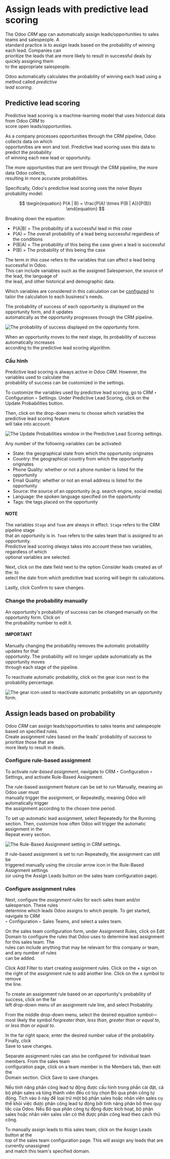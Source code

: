 # Assign leads with predictive lead scoring

The Odoo _CRM_ app can automatically assign leads/opportunities to sales teams and salespeople. A\
standard practice is to assign leads based on the probability of winning each lead. Companies can\
prioritize the leads that are more likely to result in successful deals by quickly assigning them\
to the appropriate salespeople.

Odoo automatically calculates the probability of winning each lead using a method called _predictive_\
_lead scoring_.

## Predictive lead scoring

Predictive lead scoring is a machine-learning model that uses historical data from Odoo _CRM_ to\
score open leads/opportunities.

As a company processes opportunities through the CRM pipeline, Odoo collects data on which\
opportunities are won and lost. Predictive lead scoring uses this data to predict the probability\
of winning each new lead or opportunity.

The more opportunities that are sent through the CRM pipeline, the more data Odoo collects,\
resulting in more accurate probabilities.

Specifically, Odoo's predictive lead scoring uses the _naive Bayes_ probability model:

$$
\begin{equation}
P(A | B) = \frac{P(A) \times P(B | A)}{P(B)}
\end{equation}
$$

Breaking down the equation:

* P(A|B) = The probability of a successful lead _in this case_
* P(A) = The overall probability of a lead being successful regardless of the conditions
* P(B|A) = The probability of this being the case given a lead is successful
* P(B) = The probability of this being the case

The term _in this case_ refers to the variables that can affect a lead being successful in Odoo.\
This can include variables such as the assigned Salesperson, the source of the lead, the language of\
the lead, and other historical and demographic data.

Which variables are considered in this calculation can be [configured](lead_scoring.md#lead-scoring-configuration) to tailor the calculation to each business's needs.

The probability of success of each opportunity is displayed on the opportunity form, and it updates\
automatically as the opportunity progresses through the CRM pipeline.

![The probability of success displayed on the opportunity form.](../../../../.gitbook/assets/probability-opportunity-form.png)

When an opportunity moves to the next stage, its probability of success automatically increases\
according to the predictive lead scoring algorithm.

### Cấu hình

Predictive lead scoring is always active in Odoo _CRM_. However, the variables used to calculate the\
probability of success can be customized in the settings.

To customize the variables used by predictive lead scoring, go to CRM ‣\
Configuration ‣ Settings. Under Predictive Lead Scoring, click on the\
Update Probabilities button.

Then, click on the drop-down menu to choose which variables the predictive lead scoring feature\
will take into account.

![The Update Probabilities window in the Predictive Lead Scoring settings.](../../../../.gitbook/assets/update-probabilities.png)

Any number of the following variables can be activated:

* State: the geographical state from which the opportunity originates
* Country: the geographical country from which the opportunity originates
* Phone Quality: whether or not a phone number is listed for the opportunity
* Email Quality: whether or not an email address is listed for the opportunity
* Source: the source of an opportunity (e.g. search engine, social media)
* Language: the spoken language specified on the opportunity
* Tags: the tags placed on the opportunity

#### NOTE

The variables `Stage` and `Team` are always in effect. `Stage` refers to the CRM pipeline stage\
that an opportunity is in. `Team` refers to the sales team that is assigned to an opportunity.\
Predictive lead scoring _always_ takes into account these two variables, regardless of which\
optional variables are selected.

Next, click on the date field next to the option Consider leads created as of the: to\
select the date from which predictive lead scoring will begin its calculations.

Lastly, click Confirm to save changes.

### Change the probability manually

An opportunity's probability of success can be changed manually on the opportunity form. Click on\
the probability number to edit it.

#### IMPORTANT

Manually changing the probability removes the automatic probability updates for that\
opportunity. The probability will no longer update automatically as the opportunity moves\
through each stage of the pipeline.

To reactivate automatic probability, click on the gear icon next to the probability percentage.

![The gear icon used to reactivate automatic probability on an opportunity form.](../../../../.gitbook/assets/probability-gear-icon.png)

## Assign leads based on probability

Odoo _CRM_ can assign leads/opportunities to sales teams and salespeople based on specified rules.\
Create assignment rules based on the leads' probability of success to prioritize those that are\
more likely to result in deals.

### Configure rule-based assignment

To activate _rule-based assignment_, navigate to CRM ‣ Configuration ‣\
Settings, and activate Rule-Based Assignment.

The rule-based assignment feature can be set to run Manually, meaning an Odoo user must\
manually trigger the assignment, or Repeatedly, meaning Odoo will automatically trigger\
the assignment according to the chosen time period.

To set up automatic lead assignment, select Repeatedly for the Running\
section. Then, customize how often Odoo will trigger the automatic assignment in the\
Repeat every section.

![The Rule-Based Assignment setting in CRM settings.](../../../../.gitbook/assets/rule-based-assignment.png)

If rule-based assignment is set to run Repeatedly, the assignment can still be\
triggered manually using the circular arrow icon in the Rule-Based Assignment settings\
(or using the Assign Leads button on the sales team configuration page).

### Configure assignment rules

Next, configure the _assignment rules_ for each sales team and/or salesperson. These rules\
determine which leads Odoo assigns to which people. To get started, navigate to CRM\
‣ Configuration ‣ Sales Teams, and select a sales team.

On the sales team configuration form, under Assignment Rules, click on Edit\
Domain to configure the rules that Odoo uses to determine lead assignment for this sales team. The\
rules can include anything that may be relevant for this company or team, and any number of rules\
can be added.

Click Add Filter to start creating assignment rules. Click on the + sign on\
the right of the assignment rule to add another line. Click on the x symbol to remove\
the line.

To create an assignment rule based on an opportunity's probability of success, click on the far\
left drop-down menu of an assignment rule line, and select Probability.

From the middle drop-down menu, select the desired equation symbol—most likely the symbol fo&#x72;_&#x67;reater than_, _less than_, _greater than or equal to_, or _less than or equal to_.

In the far right space, enter the desired number value of the probability. Finally, click\
Save to save changes.

Separate assignment rules can also be configured for individual team members. From the sales team\
configuration page, click on a team member in the Members tab, then edit the\
Domain section. Click Save to save changes.

Nếu tính năng phân công lead tự động được cấu hình trong phần cài đặt, cả bộ phận sales và từng thành viên đều có tùy chọn Bỏ qua phân công tự động. Tích vào ô này để loại trừ một bộ phận sales hoặc nhân viên sales cụ thể khỏi việc được phân công lead tự động bởi tính năng phân bổ theo quy tắc của Odoo. Nếu Bỏ qua phân công tự động được kích hoạt, bộ phận sales hoặc nhân viên sales vẫn có thể được phân công lead theo cách thủ công.

To manually assign leads to this sales team, click on the Assign Leads button at the\
top of the sales team configuration page. This will assign any leads that are currently unassigned\
and match this team's specified domain.
